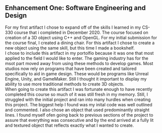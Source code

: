 ## Enhancement One: Software Engineering and Design 
For my first artifact I chose to expand off of the skills I learned in my CS-330 course that i completed in December 2020. The course focused on creation of a 3D object using C++ 
and OpenGL. For my initial submission for the course final, I created a dining chair. For this artifact I chose to create a new object using the same skill, but this time I made
a bookshelf.  
I chose to include this artifact in my portolfio because it was one that most applied to the field I would like to enter. The gaming industry has for the msot part moved away from
using these methods to develop games. Most studios now rely on programs that have been created and tailored specifically to aid in game design. These would be programs like Unreal 
Engine, Unity, and GameMaker. Still I thought it important to display my ability to use more traditional methods to create 3D objects.  
When going to create this artifact I was fortunate enough to have recently completed this course so much of it was still fresh in my memory. Still, I struggled with the initial 
project and ran into many hurdles when creating this project. The biggest help I found was my inital code was well outlined and commented. I also chose an object that used 
predominantly straight lines. I found myself ofen going back to previous sections of the project to assure that everything was consecutive and by the end arrived at a fully lit 
and textured object that reflects exactly what I wanted to create. 
